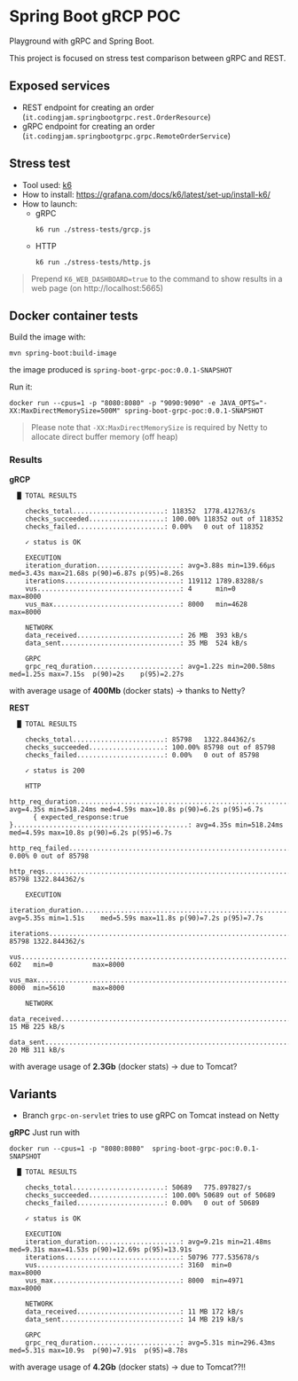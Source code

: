 # Spring Boot gRCP POC

Playground with gRPC and Spring Boot.

This project is focused on stress test comparison between gRPC and REST.

## Exposed services

* REST endpoint for creating an order (`it.codingjam.springbootgrpc.rest.OrderResource`)
* gRPC endpoint for creating an order (`it.codingjam.springbootgrpc.grpc.RemoteOrderService`)

## Stress test

* Tool used: [k6](https://k6.io/)
* How to install: https://grafana.com/docs/k6/latest/set-up/install-k6/
* How to launch:
  * gRPC 
    ```shell
    k6 run ./stress-tests/grcp.js 
    ```
  * HTTP
    ```shell
    k6 run ./stress-tests/http.js 
    ```
> Prepend `K6_WEB_DASHBOARD=true` to the command to show results in a web page (on http://localhost:5665)

## Docker container tests

Build the image with:
```shell
mvn spring-boot:build-image
```

the image produced is `spring-boot-grpc-poc:0.0.1-SNAPSHOT`

Run it:

```shell
docker run --cpus=1 -p "8080:8080" -p "9090:9090" -e JAVA_OPTS="-XX:MaxDirectMemorySize=500M" spring-boot-grpc-poc:0.0.1-SNAPSHOT
```

> Please note that `-XX:MaxDirectMemorySize` is required by Netty to allocate direct buffer memory (off heap)

### Results

**gRCP**
```shell
  █ TOTAL RESULTS 

    checks_total.......................: 118352  1778.412763/s
    checks_succeeded...................: 100.00% 118352 out of 118352
    checks_failed......................: 0.00%   0 out of 118352

    ✓ status is OK

    EXECUTION
    iteration_duration.....................: avg=3.88s min=139.66µs med=3.43s max=21.68s p(90)=6.87s p(95)=8.26s
    iterations.............................: 119112 1789.83288/s
    vus....................................: 4      min=0        max=8000
    vus_max................................: 8000   min=4628     max=8000

    NETWORK
    data_received..........................: 26 MB  393 kB/s
    data_sent..............................: 35 MB  524 kB/s

    GRPC
    grpc_req_duration......................: avg=1.22s min=200.58ms med=1.25s max=7.15s  p(90)=2s    p(95)=2.27s
```

with average usage of **400Mb** (docker stats) -> thanks to Netty?

**REST**

```shell
  █ TOTAL RESULTS 

    checks_total.......................: 85798   1322.844362/s
    checks_succeeded...................: 100.00% 85798 out of 85798
    checks_failed......................: 0.00%   0 out of 85798

    ✓ status is 200

    HTTP
    http_req_duration.......................................................: avg=4.35s min=518.24ms med=4.59s max=10.8s p(90)=6.2s p(95)=6.7s
      { expected_response:true }............................................: avg=4.35s min=518.24ms med=4.59s max=10.8s p(90)=6.2s p(95)=6.7s
    http_req_failed.........................................................: 0.00% 0 out of 85798
    http_reqs...............................................................: 85798 1322.844362/s

    EXECUTION
    iteration_duration......................................................: avg=5.35s min=1.51s    med=5.59s max=11.8s p(90)=7.2s p(95)=7.7s
    iterations..............................................................: 85798 1322.844362/s
    vus.....................................................................: 602   min=0          max=8000
    vus_max.................................................................: 8000  min=5610       max=8000

    NETWORK
    data_received...........................................................: 15 MB 225 kB/s
    data_sent...............................................................: 20 MB 311 kB/s
```

with average usage of **2.3Gb** (docker stats) -> due to Tomcat?

## Variants
* Branch `grpc-on-servlet` tries to use gRPC on Tomcat instead on Netty

**gRPC**
Just run with
```shell
docker run --cpus=1 -p "8080:8080"  spring-boot-grpc-poc:0.0.1-SNAPSHOT
```

```shell
  █ TOTAL RESULTS 

    checks_total.......................: 50689   775.897827/s
    checks_succeeded...................: 100.00% 50689 out of 50689
    checks_failed......................: 0.00%   0 out of 50689

    ✓ status is OK

    EXECUTION
    iteration_duration.....................: avg=9.21s min=21.48ms  med=9.31s max=41.53s p(90)=12.69s p(95)=13.91s
    iterations.............................: 50796 777.535678/s
    vus....................................: 3160  min=0        max=8000
    vus_max................................: 8000  min=4971     max=8000

    NETWORK
    data_received..........................: 11 MB 172 kB/s
    data_sent..............................: 14 MB 219 kB/s

    GRPC
    grpc_req_duration......................: avg=5.31s min=296.43ms med=5.31s max=10.9s  p(90)=7.91s  p(95)=8.78s 
```

with average usage of **4.2Gb** (docker stats) -> due to Tomcat??!!